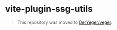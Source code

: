 # vite-plugin-ssg-utils

> This repository was moved to [DerYeger/yeger](https://github.com/DerYeger/yeger/tree/main/packages/vite-plugin-ssg-utils).
